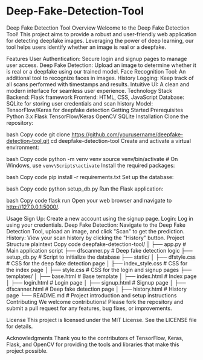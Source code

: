 # Deep-Fake-Detection-Tool
Deep Fake Detection Tool
Overview
Welcome to the Deep Fake Detection Tool! This project aims to provide a robust and user-friendly web application for detecting deepfake images. Leveraging the power of deep learning, our tool helps users identify whether an image is real or a deepfake.

Features
User Authentication: Secure login and signup pages to manage user access.
Deep Fake Detection: Upload an image to determine whether it is real or a deepfake using our trained model.
Face Recognition Tool: An additional tool to recognize faces in images.
History Logging: Keep track of all scans performed with timestamps and results.
Intuitive UI: A clean and modern interface for seamless user experience.
Technology Stack
Backend: Flask framework
Frontend: HTML, CSS, JavaScript
Database: SQLite for storing user credentials and scan history
Model: TensorFlow/Keras for deepfake detection
Getting Started
Prerequisites
Python 3.x
Flask
TensorFlow/Keras
OpenCV
SQLite
Installation
Clone the repository:

bash
Copy code
git clone https://github.com/yourusername/deepfake-detection-tool.git
cd deepfake-detection-tool
Create and activate a virtual environment:

bash
Copy code
python -m venv venv
source venv/bin/activate  # On Windows, use `venv\Scripts\activate`
Install the required packages:

bash
Copy code
pip install -r requirements.txt
Set up the database:

bash
Copy code
python setup_db.py
Run the Flask application:

bash
Copy code
flask run
Open your web browser and navigate to http://127.0.0.1:5000/.

Usage
Sign Up: Create a new account using the signup page.
Login: Log in using your credentials.
Deep Fake Detection: Navigate to the Deep Fake Detection Tool, upload an image, and click "Scan" to get the prediction.
History: View your scan history by clicking the "History" button.
Project Structure
plaintext
Copy code
deepfake-detection-tool/
│
├── app.py                 # Main application script
├── dfscanner.py           # Deep fake detection logic
├── setup_db.py            # Script to initialize the database
├── static/
│   ├── dfstyle.css        # CSS for the deep fake detection page
│   ├── index_style.css    # CSS for the index page
│   ├── style.css          # CSS for the login and signup pages
├── templates/
│   ├── base.html          # Base template
│   ├── index.html         # Index page
│   ├── login.html         # Login page
│   ├── signup.html        # Signup page
│   ├── dfscanner.html     # Deep fake detection page
│   ├── history.html       # History page
└── README.md              # Project introduction and setup instructions
Contributing
We welcome contributions! Please fork the repository and submit a pull request for any features, bug fixes, or improvements.

License
This project is licensed under the MIT License. See the LICENSE file for details.

Acknowledgments
Thank you to the contributors of TensorFlow, Keras, Flask, and OpenCV for providing the tools and libraries that make this project possible.
